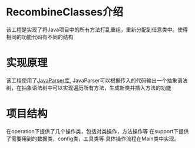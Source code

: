 # RecombineClasses介绍
该工程是实现了将Java项目中的所有方法打乱重组，重新分配到任意类中。使得相同的功能代码有不同的结构

# 实现原理
该工程使用了[JavaParser库](https://github.com/javaparser/javaparser),
JavaParser可以根据传入的代码输出一个抽象语法树，在抽象语法树中可以实现遍历所有方法，生成新类并插入方法的功能

# 项目结构
在operation下提供了几个操作类，包括对类操作，方法操作等
在support下提供了需要用到的数据类，config类，工具类等
具体操作流程在Main类中实现。

